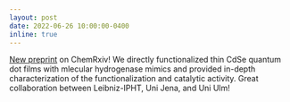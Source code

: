 ```yaml
---
layout: post
date: 2022-06-26 10:00:00-0400
inline: true
---
```


[New preprint](https://doi.org/10.26434/chemrxiv-2022-n5wb1) on ChemRxiv! We directly functionalized thin CdSe quantum dot films with mlecular hydrogenase mimics and provided in-depth characterization of the functionalization and catalytic activity. Great collaboration between Leibniz-IPHT, Uni Jena, and Uni Ulm!
